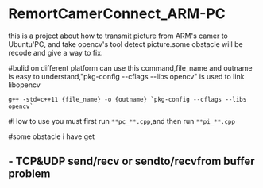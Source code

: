 # RemortCamerConnect_ARM-PC
this is a project about how to transmit picture from ARM's camer to Ubuntu'PC, and take opencv's tool detect picture.some obstacle will be recode and give a way to fix.


#bulid 
on different platform can use this command,file_name and outname is easy to understand,"pkg-config --cflags --libs opencv" is used to link libopencv
```shell
g++ -std=c++11 {file_name} -o {outname} `pkg-config --cflags --libs opencv`
```

#How to use
you must first run `**pc_**.cpp`,and then run `**pi_**.cpp`



#some obstacle i have get
## - TCP&UDP send/recv or sendto/recvfrom buffer problem
